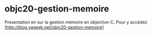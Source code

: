 objc20-gestion-memoire
======================
Presentation en sur la gestion mémoire en objective-C. Pour y accédez [http://blog.yageek.net/objc20-gestion-memoire]

